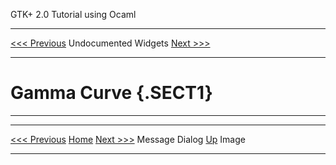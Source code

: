   GTK+ 2.0 Tutorial using Ocaml
  ------------------------------- ---------------------- ---------------------------
  [\<\<\< Previous](x1915.html)   Undocumented Widgets   [Next \>\>\>](x1921.html)

* * * * *

Gamma Curve {.SECT1}
===========

* * * * *

  ------------------------------- -------------------- ---------------------------
  [\<\<\< Previous](x1915.html)   [Home](book1.html)   [Next \>\>\>](x1921.html)
  Message Dialog                  [Up](c1880.html)     Image
  ------------------------------- -------------------- ---------------------------


